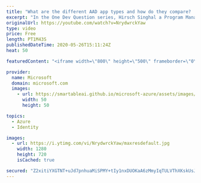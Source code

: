 ```yaml
---
title: "What are the different AAD app types and how do they compare? | One Dev Question: Hirsch Singhal"
excerpt: "In the One Dev Question series, Hirsch Singhal a Program Manager working on the Microsoft identity platform, explains what kinds of Azure Active Directory (Azure AD) apps are supported for authentication.    For more information, visit: https://docs.microsoft.com/azure/active-directory/develop/v2-app-types?WT.mc_id=onedevquestion-c9-AzureIdent"
originalUrl: https://youtube.com/watch?v=NrydwrckYaw
type: video
price: Free
length: PT1M43S
publishedDateTime: 2020-05-26T15:11:24Z
heat: 50

featuredContent: "<iframe width=\"800\" height=\"500\" frameborder=\"0\" src=\"https://www.youtube.com/embed/NrydwrckYaw\" allow=\"accelerometer; autoplay; encrypted-media; gyroscope; picture-in-picture\" allowfullscreen></iframe>"

provider:
  name: Microsoft
  domain: microsoft.com
  images:
    - url: https://smartableai.github.io/microsoft-azure/assets/images/organizations/microsoft.com-50x50.jpg
      width: 50
      height: 50

topics:
  - Azure
  - Identity

images:
  - url: https://i.ytimg.com/vi/NrydwrckYaw/maxresdefault.jpg
    width: 1280
    height: 720
    isCached: true

secured: "Z2xitiYXGTNT+uJd7pnhuaMiSPMY+tIy1nxDUOKaA6zMmyIqTULVThXKskUsJW6N8lVa4KZRtwj16OKwhSqfdImm12RZx2wGWuoCp6oCmLO/uXqfinOReoKIwfnCn5FphnOa8KO4WuIJje5S+r/cm+VrxLjsuI2O59SQ/+gfMEA6MlMHebQn8QnYK9OOG4Ib5GV6W+Mq8dDzhIYImv6H/UYIF0RJktxWMSBsFNuyV98FO2u2YSGiZFh0AWxAIM/aBDdxpAJWmznQ9+v6PrEElpFHnLcC7yie5qgi+P6Z2KSX7UCzn+5wG0giK+s80zuSrUW5Gwf65oRXuSMoIVzCuFoc6HR5o4WKYTr+bNIxWWerw/K0bSzAZ72qrUh6P2ydgJ7vdUJS0CqqPL8GmXGnxkVGrIbbnI2Q4s12+BrZtDg=;mH5SpLnH1TmwNW27JnTG5A=="
---
```



